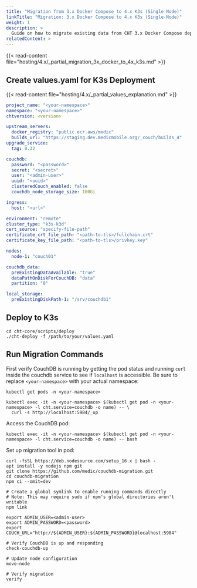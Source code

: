 ```yaml
---
title: "Migration from 3.x Docker Compose to 4.x K3s (Single Node)"
linkTitle: "Migration: 3.x Docker Compose to 4.x K3s (Single-Node)"
weight: 1
description: >
  Guide on how to migrate existing data from CHT 3.x Docker Compose deployment to CHT 4.x single-node K3s deployment
relatedContent: >
---
```

{{< read-content file="hosting/4.x/_partial_migration_3x_docker_to_4x_k3s.md"  >}}

## Create values.yaml for K3s Deployment
{{< read-content file="hosting/4.x/_partial_values_explanation.md"  >}}

```yaml
project_name: "<your-namespace>"
namespace: "<your-namespace>"
chtversion: <version>

upstream_servers:
  docker_registry: "public.ecr.aws/medic"
  builds_url: "https://staging.dev.medicmobile.org/_couch/builds_4"
upgrade_service:
  tag: 0.32

couchdb:
  password: "<password>"
  secret: "<secret>"
  user: "<admin-user>"
  uuid: "<uuid>"
  clusteredCouch_enabled: false
  couchdb_node_storage_size: 100Gi

ingress:
  host: "<url>"

environment: "remote"
cluster_type: "k3s-k3d"
cert_source: "specify-file-path"
certificate_crt_file_path: "<path-to-tls>/fullchain.crt"
certificate_key_file_path: "<path-to-tls>/privkey.key"

nodes:
  node-1: "couch01"

couchdb_data:
  preExistingDataAvailable: "true"
  dataPathOnDiskForCouchDB: "data"
  partition: "0"

local_storage:
  preExistingDiskPath-1: "/srv/couchdb1"
```

## Deploy to K3s
```shell
cd cht-core/scripts/deploy
./cht-deploy -f /path/to/your/values.yaml
```

## Run Migration Commands

First verify CouchDB is running by getting the pod status and running `curl` inside the couchdb service to see if `localhost` is accessible. Be sure to replace `<your-namespace>` with your actual namespace:

```shell
kubectl get pods -n <your-namespace>

kubectl exec -it -n <your-namespace> $(kubectl get pod -n <your-namespace> -l cht.service=couchdb -o name) -- \
  curl -s http://localhost:5984/_up
```

Access the CouchDB pod:
```shell
kubectl exec -it -n <your-namespace> $(kubectl get pod -n <your-namespace> -l cht.service=couchdb -o name) -- bash
```

Set up migration tool in pod:
```shell
curl -fsSL https://deb.nodesource.com/setup_16.x | bash -
apt install -y nodejs npm git
git clone https://github.com/medic/couchdb-migration.git
cd couchdb-migration
npm ci --omit=dev

# Create a global symlink to enable running commands directly
# Note: This may require sudo if npm's global directories aren't writable
npm link

export ADMIN_USER=<admin-user>
export ADMIN_PASSWORD=<password>
export COUCH_URL="http://${ADMIN_USER}:${ADMIN_PASSWORD}@localhost:5984"

# Verify CouchDB is up and responding
check-couchdb-up

# Update node configuration
move-node

# Verify migration
verify
```
